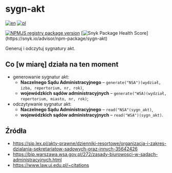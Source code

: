 # sygn-akt
[![en](https://img.shields.io/badge/lang-en-red.svg)](https://github.com/HerrDiesel/sygn-akt/blob/main/README.md)
[![pl](https://img.shields.io/badge/lang-pl-white.svg)](https://github.com/HerrDiesel/sygn-akt/blob/main/README.pl.md)

[![NPMJS registry package version](https://img.shields.io/github/package-json/v/HerrDiesel/sygn-akt?color=BB2E3E&label=latest+version)](https://npmjs.com/sygn-akt)
[![Snyk Package Health Score](https://snyk.io/advisor/npm-package/sygn-akt/badge.svg?)](https://snyk.io/advisor/npm-package/sygn-akt)

Generuj i odczytuj sygnatury akt.

## Co [w miarę] działa na ten moment
- generowanie sygnatur akt:
    - **Naczelnego Sądu Administracyjnego** – `generate("NSA")(wydział, izba, repertorium, nr, rok)`,
    - **wojewódzkich sądów administracyjnych** – `generate("WSA)(wydział, repertorium, miasto, nr, rok)`;
- odczytywanie sygnatur akt:
    - **Naczelnego Sądu Administracyjnego** – `read("NSA"(sygn_akt)`,
    - **wojewódzkich sądów administracyjnych**  – `read("WSA")(sygn_akt)`.

## Źródła
- https://sip.lex.pl/akty-prawne/dzienniki-resortowe/organizacja-i-zakres-dzialania-sekretariatow-sadowych-oraz-innych-35642426
- https://bip.warszawa.wsa.gov.pl/272/zasady-biurowosci-w-sadach-administracyjnych.html
- https://www.law.uj.edu.pl/~citations